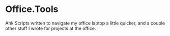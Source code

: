 # Office.Tools
Ahk Scripts written to navigate my office laptop a little quicker,
and a couple other stuff I wrote for projects at the office.
